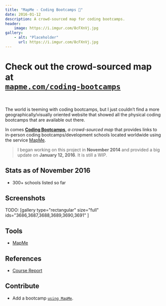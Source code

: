 ```yaml
---
title: "MapMe - Coding Bootcamps 📍"
date: 2016-01-12
description: A crowd-sourced map for coding bootcamps.
header:
    image: https://i.imgur.com/8cFXnVj.jpg
gallery:
    - alt: "Placeholder"
      url: https://i.imgur.com/8cFXnVj.jpg
---
```


Check out the **crowd-sourced** map at\
[`mapme.com/coding-bootcamps`](https://mapme.com/coding-bootcamps)
=================================================================

 

The world is teeming with coding bootcamps, but I just couldn’t find a
more geographically/visually oriented website that showed all the
physical coding bootcamps that are available out there.

In comes [**Coding
Bootcamps**](https://mapme.com/coding-bootcamps "Coding Bootcamps"), *a
crowd-sourced map* that provides links to in-person coding
bootcamps/development schools located worldwide using the service
[MapMe](https://mapme.com/ "Mapme").

> I began working on this project in **November 2014** and provided a
> big update on **January 12, 2016**. It is still a WIP.

Stats as of November 2016
-------------------------

-   300+ schools listed so far

Screenshots
-----------

TODO: [gallery type="rectangular" size="full"
ids="3686,3687,3688,3689,3690,3691" ]

Tools
-----

- [MapMe](https://mapme.com/ "Mapme")

References
----------

- [Course Report](https://coursereport.com "Course Report")

Contribute
----------

-   Add a bootcamp
    [`using MapMe`](https://mapme.com/coding-bootcamps "Bootcamp.me - Mapme").
